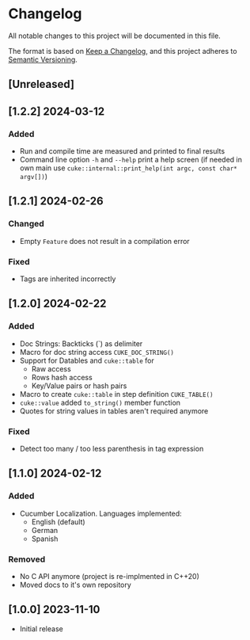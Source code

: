 # Changelog

All notable changes to this project will be documented in this file.

The format is based on [Keep a Changelog](https://keepachangelog.com/en/1.0.0/),
and this project adheres to [Semantic Versioning](https://semver.org/spec/v2.0.0.html).


## [Unreleased]

## [1.2.2] 2024-03-12

### Added
- Run and compile time are measured and printed to final results 
- Command line option `-h` and `--help` print a help screen (if needed in own main use `cuke::internal::print_help(int argc, const char* argv[])`)

## [1.2.1] 2024-02-26

### Changed
- Empty `Feature` does not result in a compilation error 

### Fixed
- Tags are inherited incorrectly

## [1.2.0] 2024-02-22

### Added
- Doc Strings: Backticks (`) as delimiter
- Macro for doc string access `CUKE_DOC_STRING()`
- Support for Datables and `cuke::table` for  
  - Raw access
  - Rows hash access
  - Key/Value pairs or hash pairs
- Macro to create `cuke::table` in step definition `CUKE_TABLE()`
- `cuke::value` added `to_string()` member function
- Quotes for string values in tables aren't required anymore

### Fixed
- Detect too many / too less parenthesis in tag expression 

## [1.1.0] 2024-02-12

### Added
- Cucumber Localization. Languages implemented: 
  - English (default)
  - German
  - Spanish

### Removed
- No C API anymore (project is re-implmented in C++20)
- Moved docs to it's own repository

## [1.0.0] 2023-11-10

- Initial release
